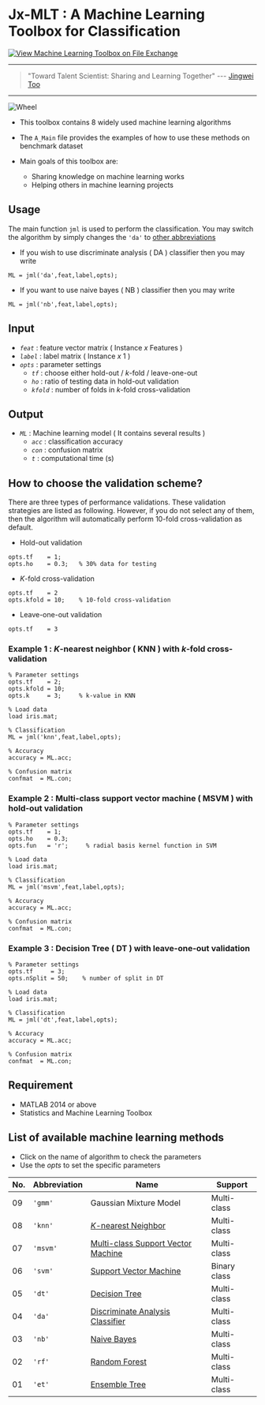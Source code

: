 # Jx-MLT : A Machine Learning Toolbox for Classification 
[![View Machine Learning Toolbox on File Exchange](https://www.mathworks.com/matlabcentral/images/matlab-file-exchange.svg)](https://www.mathworks.com/matlabcentral/fileexchange/71461-machine-learning-toolbox)

---
> "Toward Talent Scientist: Sharing and Learning Together"
>  --- [Jingwei Too](https://jingweitoo.wordpress.com/)
---

![Wheel](https://www.mathworks.com/matlabcentral/mlc-downloads/downloads/f9d2bb8c-ebfe-4590-b88c-d4ff92fa6f8f/c4229dd2-aaa5-4146-bafa-4fcccb2b1d30/images/screenshot.PNG) 

* This toolbox contains 8 widely used machine learning algorithms   

* The `A_Main` file provides the examples of how to use these methods on benchmark dataset 

* Main goals of this toolbox are:
  + Sharing knowledge on machine learning works
  + Helping others in machine learning projects

## Usage
The main function `jml` is used to perform the classification. You may switch the algorithm by simply changes the `'da'` to [other abbreviations](/README.md#list-of-available-machine-learning-methods)   
* If you wish to use discriminate analysis ( DA ) classifier then you may write
```code 
ML = jml('da',feat,label,opts); 
```

* If you want to use naive bayes ( NB ) classifier then you may write
```code 
ML = jml('nb',feat,label,opts); 
```

## Input
* *`feat`*    : feature vector matrix ( Instance *x* Features )
* *`label`*   : label matrix ( Instance *x* 1 )
* *`opts`*    : parameter settings
  + *`tf`*    : choose either hold-out / *k*-fold / leave-one-out
  + *`ho`*    : ratio of testing data in hold-out validation
  + *`kfold`* : number of folds in *k*-fold cross-validation

## Output
* *`ML`* : Machine learning model ( It contains several results )  
  + *`acc`* : classification accuracy 
  + *`con`* : confusion matrix
  + *`t`*   : computational time (s)

## How to choose the validation scheme?
There are three types of performance validations. These validation strategies are listed as following. However, if you do not select any of them, then the algorithm will automatically perform 10-fold cross-validation as default. 
  + Hold-out validation
```code 
opts.tf    = 1;
opts.ho    = 0.3;   % 30% data for testing 
```
  + *K*-fold cross-validation
```code 
opts.tf    = 2
opts.kfold = 10;    % 10-fold cross-validation
```
  + Leave-one-out validation
```code 
opts.tf    = 3 
```
  

### Example 1 : *K*-nearest neighbor ( KNN ) with *k*-fold cross-validation
```code 
% Parameter settings
opts.tf    = 2;     
opts.kfold = 10;    
opts.k     = 3;     % k-value in KNN

% Load data
load iris.mat;

% Classification
ML = jml('knn',feat,label,opts);

% Accuracy
accuracy = ML.acc; 

% Confusion matrix
confmat  = ML.con;
```

### Example 2 : Multi-class support vector machine  ( MSVM ) with hold-out validation
```code 
% Parameter settings
opts.tf    = 1;     
opts.ho    = 0.3;       
opts.fun   = 'r';     % radial basis kernel function in SVM

% Load data
load iris.mat;

% Classification
ML = jml('msvm',feat,label,opts);

% Accuracy
accuracy = ML.acc; 

% Confusion matrix
confmat  = ML.con;
```

### Example 3 : Decision Tree ( DT ) with leave-one-out validation
```code 
% Parameter settings
opts.tf     = 3;          
opts.nSplit = 50;    % number of split in DT 

% Load data
load iris.mat;

% Classification
ML = jml('dt',feat,label,opts);

% Accuracy
accuracy = ML.acc; 

% Confusion matrix
confmat  = ML.con;
```


## Requirement
* MATLAB 2014 or above
* Statistics and Machine Learning Toolbox


## List of available machine learning methods
* Click on the name of algorithm to check the parameters 
* Use the *opts* to set the specific parameters  

| No. | Abbreviation | Name                                                                              | Support      |
|-----|--------------|-----------------------------------------------------------------------------------|--------------|
| 09  | `'gmm'`      | Gaussian Mixture Model                                                            | Multi-class  |
| 08  | `'knn'`      | [*K*-nearest Neighbor](/Description.md#k-nearest-neighbor-knn)                    | Multi-class  |
| 07  | `'msvm'`     | [Multi-class Support Vector Machine](/Description.md#support-vector-machine-svm)  | Multi-class  |
| 06  | `'svm'`      | [Support Vector Machine](/Description.md#support-vector-machine-svm)              | Binary class |
| 05  | `'dt'`       | [Decision Tree](/Description.md#decision-tree-dt)                                 | Multi-class  |
| 04  | `'da'`       | [Discriminate Analysis Classifier](/Description.md#discriminate-analysis-da)      | Multi-class  |
| 03  | `'nb'`       | [Naive Bayes](/Description.md#naive-bayes-nb)                                     | Multi-class  |
| 02  | `'rf'`       | [Random Forest](Description.md#random-forest-rf)                                  | Multi-class  |
| 01  | `'et'`       | [Ensemble Tree](Description.md#ensemble-tree-et)                                  | Multi-class  |                  




